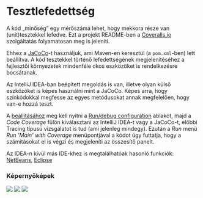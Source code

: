 # Tesztlefedettség

A kód „minőség” egy mérőszáma lehet, hogy mekkora része van (unit)tesztekkel lefedve. Ezt a projekt README-ben a [Coveralls.io](https://coveralls.io/github/SzFMV2017-Tavasz/AutomatedCar?branch=master) szolgáltatás folyamatosan meg is jeleníti.

Ehhez a [JaCoCo](http://www.eclemma.org/jacoco/)-t használjuk, ami Maven-en keresztül (a `pom.xml`-ben) lett beállítva. A kód tesztekkel történő lefedettségének megjelenítéséhez a fejlesztői környezetek mindenféle okos eszközöket is rendelkezésre bocsátanak.

Az IntelliJ IDEA-ban beépített megoldás is van, illetve olyan külső eszközöket is képes használni mint a JaCoCo. Képes arra, hogy színkódokkal megfesse az egyes metódusokat annak megfelelően, hogy van-e hozzá teszt.

A [beállításához](https://www.jetbrains.com/help/idea/2016.3/code-coverage.html) meg kell nyitni a [Run/debug configuration](https://www.jetbrains.com/help/idea/2016.3/creating-and-editing-run-debug-configurations.html) ablakot, majd a *Code Coverage* fülön kiválasztani az IntelliJ IDEA-t vagy a JaCoCo-t, előbbi Tracing típusú vizsgálatot is tud (ami jelenleg mindegy). Ezután a *Run* menü *Run 'Main' with Coverage* menüpontjával a kódot úgy futtatja, hogy a számításokat el is végzi és megjeleníti az összesítő panelt.

Az IDEA-n kívül más IDE-khez is megtalálhatóak hasonló funkciók: [NetBeans](http://wiki.netbeans.org/MavenCodeCoverage), [Eclipse](http://www.eclemma.org/jacoco/)

### Képernyőképek

![](https://raw.githubusercontent.com/SzFMV2018-Osz/handout/master/docs/images/idea_run_debug_config_menu.png)
![](https://raw.githubusercontent.com/SzFMV2018-Osz/handout/master/docs/images/idea_run_debug_config_window.png)
![](https://raw.githubusercontent.com/SzFMV2018-Osz/handout/master/docs/images/idea_coverage_window.png)
